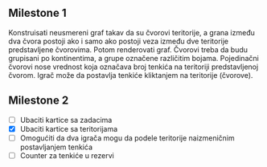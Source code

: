 ## Milestone 1

Konstruisati neusmereni graf takav da su čvorovi teritorije, a grana između dva čvora postoji ako i samo ako postoji veza između dve teritorije predstavljene čvorovima. Potom renderovati graf. Čvorovi treba da budu grupisani po kontinentima, a grupe označene različitim bojama. Pojedinačni čvorovi nose vrednost koja označava broj tenkića na teritoriji predstavljenoj čvorom. Igrač može da postavlja tenkiće kliktanjem na teritorije (čvorove).

## Milestone 2
- [ ] Ubaciti kartice sa zadacima
- [x] Ubaciti kartice sa teritorijama
- [ ] Omogućiti da dva igrača mogu da podele teritorije naizmeničnim postavljanjem tenkića
- [ ] Counter za tenkiće u rezervi
